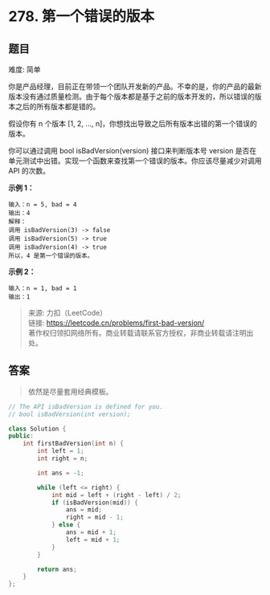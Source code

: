 # 278. 第一个错误的版本

## 题目

难度: 简单

你是产品经理，目前正在带领一个团队开发新的产品。不幸的是，你的产品的最新版本没有通过质量检测。由于每个版本都是基于之前的版本开发的，所以错误的版本之后的所有版本都是错的。

假设你有 n 个版本 [1, 2, ..., n]，你想找出导致之后所有版本出错的第一个错误的版本。

你可以通过调用 bool isBadVersion(version) 接口来判断版本号 version 是否在单元测试中出错。实现一个函数来查找第一个错误的版本。你应该尽量减少对调用 API 的次数。

**示例 1：**

```
输入：n = 5, bad = 4
输出：4
解释：
调用 isBadVersion(3) -> false 
调用 isBadVersion(5) -> true 
调用 isBadVersion(4) -> true
所以，4 是第一个错误的版本。

```

**示例 2：**

```
输入：n = 1, bad = 1
输出：1

```

> 来源: 力扣（LeetCode）  
> 链接: <https://leetcode.cn/problems/first-bad-version/>  
> 著作权归领扣网络所有。商业转载请联系官方授权，非商业转载请注明出处。

## 答案

> 依然是尽量套用经典模板。

```c++
// The API isBadVersion is defined for you.
// bool isBadVersion(int version);

class Solution {
public:
    int firstBadVersion(int n) {
        int left = 1;
        int right = n;

        int ans = -1;

        while (left <= right) {
            int mid = left + (right - left) / 2;
            if (isBadVersion(mid)) {
                ans = mid;
                right = mid - 1;
            } else {
                ans = mid + 1;
                left = mid + 1;
            }
        }

        return ans;
    }
};
```
